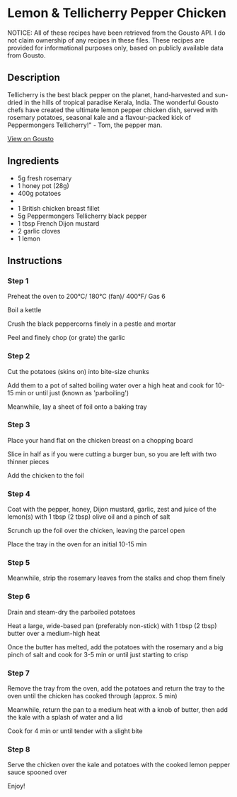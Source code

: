 # Lemon & Tellicherry Pepper Chicken  

NOTICE: All of these recipes have been retrieved from the Gousto API. I do not claim ownership of any recipes in these files. These recipes are provided for informational purposes only, based on publicly available data from Gousto.

## Description

​​Tellicherry is the best black pepper on the planet, hand-harvested and sun-dried in the hills of tropical paradise Kerala, India. The wonderful Gousto chefs have created the ultimate lemon pepper chicken dish, served with rosemary potatoes, seasonal kale and a flavour-packed kick of Peppermongers Tellicherry!"​ ​- Tom, the pepper man.

[View on Gousto](https://www.gousto.co.uk/recipes/cookbook/lemon-tellicherry-pepper-chicken)

## Ingredients

- 5g fresh rosemary
- 1 honey pot (28g)
- 400g potatoes
- 
- 1 British chicken breast fillet 
- 5g Peppermongers Tellicherry black pepper
- 1 tbsp French Dijon mustard
- 2 garlic cloves
- 1 lemon

## Instructions


### Step 1

Preheat the oven to 200&deg;C/ 180&deg;C (fan)/ 400&deg;F/ Gas 6


Boil a kettle


Crush the black peppercorns finely in a pestle and mortar


Peel and finely chop (or grate) the garlic


### Step 2

Cut the potatoes (skins on) into bite-size chunks


Add them to a pot of salted boiling water over a high heat and cook for 10-15 min or until just (known as 'parboiling')


Meanwhile, lay a sheet of foil onto a baking tray


### Step 3

Place your hand flat on the chicken breast on a chopping board


Slice in half as if you were cutting a burger bun, so you are left with two thinner pieces


Add the chicken to the foil


### Step 4

Coat with the pepper, honey, Dijon mustard, garlic, zest and juice of the lemon<span class="text-danger">(s)</span> with 1 tbsp <span class="text-danger">(2 tbsp)</span> olive oil and a pinch of salt


Scrunch up the foil over the chicken, leaving the parcel open


Place the tray in the oven for an initial 10-15 min


### Step 5

<span class="text-highlight">Meanwhile, strip the rosemary leaves from the stalks and chop them finely</span>


### Step 6

Drain and steam-dry the parboiled potatoes


Heat a large, wide-based pan (preferably non-stick) with 1 tbsp <span class="text-danger">(2 tbsp)</span> butter over a medium-high heat


Once the butter has melted, add the potatoes with the rosemary and a big pinch of salt and cook for 3-5 min or until just starting to crisp


### Step 7

Remove the tray from the oven, add the potatoes and return the tray to the oven until the chicken has cooked through (approx. 5 min)


<span class="text-highlight">Meanwhile, return the pan to a medium heat with a knob of butter, then add the kale with a splash of water and a lid</span>


Cook for 4 min or until tender with a slight bite

### Step 8

Serve the chicken over the kale and potatoes with the cooked lemon pepper sauce spooned over


Enjoy!

